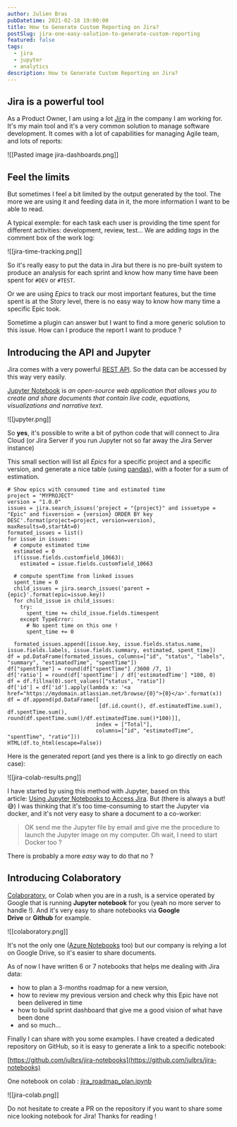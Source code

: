 ```yaml
---
author: Julien Bras
pubDatetime: 2021-02-18 19:00:00
title: How to Generate Custom Reporting on Jira?
postSlug: jira-one-easy-solution-to-generate-custom-reporting
featured: false
tags:
  - jira
  - jupyter
  - analytics
description: How to Generate Custom Reporting on Jira?
---
```


## Jira is a powerful tool

As a Product Owner, I am using a lot [Jira](https://www.atlassian.com/software/jira) in the company I am working for. It's my main tool and it's a very common solution to manage software development. It comes with a lot of capabilities for managing Agile team, and lots of reports:

![[Pasted image jira-dashboards.png]]

## Feel the limits

But sometimes I feel a bit limited by the output generated by the tool. The more we are using it and feeding data in it, the more information I want to be able to read.

A typical exemple: for each task each user is providing the time spent for different activities: development, review, test... We are adding *tags* in the comment box of the work log:

![[jira-time-tracking.png]]

So it's really easy to put the data in Jira but there is no pre-built system to produce an analysis for each sprint and know how many time have been spent for `#DEV` or `#TEST`.

Or we are using *Epics* to track our most important features, but the time spent is at the Story level, there is no easy way to know how many time a specific Epic took.

Sometime a plugin can answer but I want to find a more generic solution to this issue. How can I produce the report I want to produce ?

## Introducing the API and Jupyter

Jira comes with a very powerful [REST API](https://developer.atlassian.com/server/jira/platform/rest-apis/). So the data can be accessed by this way very easily.

[Jupyter Notebook](https://jupyter.org/) is *an open-source web application that allows you to create and share documents that contain live code, equations, visualizations and narrative text*.

![[jupyter.png]]

So **yes**, it's possible to write a bit of python code that will connect to Jira Cloud (or Jira Server if you run Jupyter not so far away the Jira Server instance)

This small section will list all *Epics* for a specific project and a specific version, and generate a nice table (using [pandas](https://pandas.pydata.org/)), with a footer for a sum of estimation.

```plain
# Show epics with consumed time and estimated time
project = "MYPROJECT"
version = "1.0.0"
issues = jira.search_issues('project = "{project}" and issuetype = "Epic" and fixversion = {version} ORDER BY key DESC'.format(project=project, version=version), maxResults=0,startAt=0)
formated_issues = list()
for issue in issues:
  # compute estimated time
  estimated = 0
  if(issue.fields.customfield_10663):
    estimated = issue.fields.customfield_10663

  # compute spentTime from linked issues
  spent_time = 0
  child_issues = jira.search_issues('parent = {epic}'.format(epic=issue.key))
  for child_issue in child_issues:
    try:
      spent_time += child_issue.fields.timespent
    except TypeError:
      # No spent time on this one !
      spent_time += 0

  formated_issues.append([issue.key, issue.fields.status.name, issue.fields.labels, issue.fields.summary, estimated, spent_time])
df = pd.DataFrame(formated_issues, columns=["id", "status", "labels", "summary", "estimatedTime", "spentTime"])
df["spentTime"] = round(df["spentTime"] /3600 /7, 1)
df['ratio'] = round(df['spentTime'] / df['estimatedTime'] *100, 0)
df = df.fillna(0).sort_values(["status", "ratio"])
df['id'] = df['id'].apply(lambda x: '<a href="https://mydomain.atlassian.net/browse/{0}">{0}</a>'.format(x))
df = df.append(pd.DataFrame([
                             [df.id.count(), df.estimatedTime.sum(), df.spentTime.sum(), round(df.spentTime.sum()/df.estimatedTime.sum()*100)]],
                            index = ["Total"],
                            columns=["id", "estimatedTime", "spentTime", "ratio"]))
HTML(df.to_html(escape=False))
```

Here is the generated report (and yes there is a link to go directly on each case):

![[jira-colab-results.png]]

I have started by using this method with Jupyter, based on this article: [Using Jupyter Notebooks to Access Jira](https://blog.isostech.com/atlassian/using-jupyter-notebooks-to-access-jira). But (there is always a but! 😅) I was thinking that it's too time-consuming to start the Jupyter via docker, and it's not very easy to share a document to a co-worker:

> OK send me the Jupyter file by email and give me the procedure to launch the Jupyter image on my computer. Oh wait, I need to start Docker too ?

There is probably a more *easy* way to do that no ?

## Introducing Colaboratory

[Colaboratory](https://colab.research.google.com/), or Colab when you are in a rush, is a service operated by Google that is running **Jupyter notebook** for you (yeah no more server to handle !). And it's very easy to share notebooks via **Google Drive** or **Github** for example.

![[colaboratory.png]]

It's not the only one ([Azure Notebooks](https://notebooks.azure.com/) too) but our company is relying a lot on Google Drive, so it's easier to share documents.

As of now I have written 6 or 7 notebooks that helps me dealing with Jira data:

- how to plan a 3-months roadmap for a new version,
- how to review my previous version and check why this Epic have not been delivered in time
- how to build sprint dashboard that give me a good vision of what have been done
- and so much...

Finally I can share with you some examples. I have created a dedicated repository on GitHub, so it is easy to generate a link to a specific notebook:

[https://github.com/julbrs/jira-notebooks](https://github.com/julbrs/jira-notebooks)

One notebook on colab : [jira_roadmap_plan.ipynb](https://colab.research.google.com/github/bobman38/jira-notebooks/blob/main/jira_roadmap_plan.ipynb)

![[jira-colab.png]]

Do not hesitate to create a PR on the repository if you want to share some nice looking notebook for Jira! Thanks for reading !
